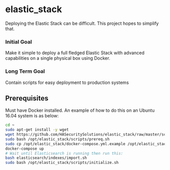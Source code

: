 # elastic_stack

Deploying the Elastic Stack can be difficult. This project hopes to simplify that.

### Initial Goal

Make it simple to deploy a full fledged Elastic Stack with advanced capabilities on a single physical box using Docker.

### Long Term Goal

Contain scripts for easy deployment to production systems

## Prerequisites
Must have Docker installed. An example of how to do this on an Ubuntu 16.04 system is as below:

```bash
cd ~
sudo apt-get install -y wget
wget https://github.com/HASecuritySolutions/elastic_stack/raw/master/scripts/prereq.sh
sudo bash /opt/elastic_stack/scripts/prereq.sh
sudo cp /opt/elastic_stack/docker-compose.yml.example /opt/elastic_stack/docker-compose.yml
docker-compose up
# Wait until Elasticsearch is running then run this:
bash elasticsearch/indexes/import.sh
sudo bash /opt/elastic_stack/scripts/initialize.sh
```
